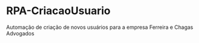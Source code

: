 # RPA-CriacaoUsuario
Automação de criação de novos usuários para a empresa Ferreira e Chagas Advogados
